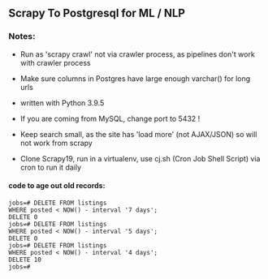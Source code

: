 ## Scrapy To Postgresql for ML / NLP

### Notes:
  - Run as 'scrapy crawl' not via crawler process, as pipelines don't work with crawler process
  - Make sure columns in Postgres have large enough varchar() for long urls
  - written with Python 3.9.5
  - If you are coming from MySQL, change port to 5432 !
  - Keep search small, as the site has 'load more' (not AJAX/JSON) so will not work from scrapy

  - Clone Scrapy19, run in a virtualenv, use cj.sh (Cron Job Shell Script) via cron to run it daily

#### code to age out old records:

    jobs=# DELETE FROM listings
    WHERE posted < NOW() - interval '7 days';
    DELETE 0
    jobs=# DELETE FROM listings
    WHERE posted < NOW() - interval '5 days';
    DELETE 0
    jobs=# DELETE FROM listings
    WHERE posted < NOW() - interval '4 days';
    DELETE 10
    jobs=# 

  

